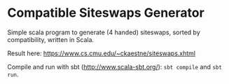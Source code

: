 Compatible Siteswaps Generator
====

Simple scala program to generate (4 handed) siteswaps, sorted by compatibility, written in Scala.

Result here: https://www.cs.cmu.edu/~ckaestne/siteswaps.xhtml

Compile and run with sbt (http://www.scala-sbt.org/): `sbt compile` and `sbt run`.
